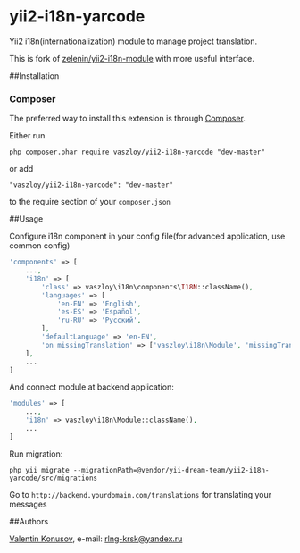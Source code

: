 yii2-i18n-yarcode
=========

Yii2 i18n(internationalization) module to manage project translation.

This is fork of [zelenin/yii2-i18n-module](https://raw.githubusercontent.com/zelenin/yii2-i18n-module) with more useful interface.

##Installation

### Composer

The preferred way to install this extension is through [Composer](http://getcomposer.org/).

Either run

```
php composer.phar require vaszloy/yii2-i18n-yarcode "dev-master"
```

or add

```
"vaszloy/yii2-i18n-yarcode": "dev-master"
```

to the require section of your ```composer.json```

##Usage

Configure i18n component in your config file(for advanced application, use common config)

```php
'components' => [
    ...,
    'i18n' => [
        'class' => vaszloy\i18n\components\I18N::className(),
        'languages' => [
            'en-EN' => 'English',
            'es-ES' => 'Español',
            'ru-RU' => 'Русский',
        ],
        'defaultLanguage' => 'en-EN',
        'on missingTranslation' => ['vaszloy\i18n\Module', 'missingTranslation']
    ],
    ...
]

```

And connect module at backend application:

```php
'modules' => [
    ...,
    'i18n' => vaszloy\i18n\Module::className(),
    ...
]
```

Run migration:

```
php yii migrate --migrationPath=@vendor/yii-dream-team/yii2-i18n-yarcode/src/migrations
```

Go to ```http://backend.yourdomain.com/translations``` for translating your messages

##Authors

[Valentin Konusov](https://github.com/BioSin), e-mail: [rlng-krsk@yandex.ru](mailto:rlng-krsk@yandex.ru)
